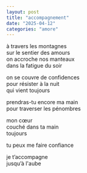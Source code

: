```yaml
---
layout: post
title: "accompagnement"
date: "2025-04-12"
categories: "amore"
---
```


à travers les montagnes  
sur le sentier des amours  
on accroche nos manteaux  
dans la fatigue du soir  

on se couvre de confidences  
pour résister à la nuit  
qui vient toujours  

prendras-tu encore ma main  
pour traverser les pénombres  

mon cœur  
couché dans ta main  
toujours  

tu peux me faire confiance  

je t’accompagne  
jusqu’à l'aube  
